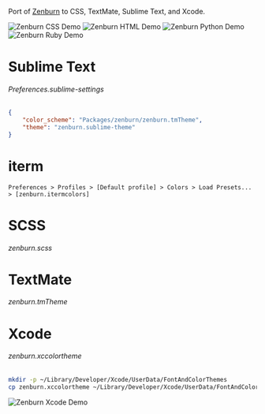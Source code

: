 Port of [Zenburn](http://slinky.imukuppi.org/zenburnpage/) to CSS, TextMate,
Sublime Text, and Xcode.

![Zenburn CSS Demo](http://colinta.com/static/image/zenburn/css.png "Zenburn CSS Demo")
![Zenburn HTML Demo](http://colinta.com/static/image/zenburn/html.png "Zenburn HTML Demo")
![Zenburn Python Demo](http://colinta.com/static/image/zenburn/python.png "Zenburn Python Demo")
![Zenburn Ruby Demo](http://colinta.com/static/image/zenburn/ruby.png "Zenburn Ruby Demo")

# Sublime Text

###### Preferences.sublime-settings
```json
{
    "color_scheme": "Packages/zenburn/zenburn.tmTheme",
    "theme": "zenburn.sublime-theme"
}
```

# iterm

`Preferences > Profiles > [Default profile] > Colors > Load Presets... > [zenburn.itermcolors]`

# SCSS

###### zenburn.scss

# TextMate

###### zenburn.tmTheme

# Xcode

###### zenburn.xccolortheme

```bash
mkdir -p ~/Library/Developer/Xcode/UserData/FontAndColorThemes
cp zenburn.xccolortheme ~/Library/Developer/Xcode/UserData/FontAndColorThemes
```

![Zenburn Xcode Demo](http://colinta.com/static/image/zenburn/xcode.png "Zenburn Xcode Demo")
